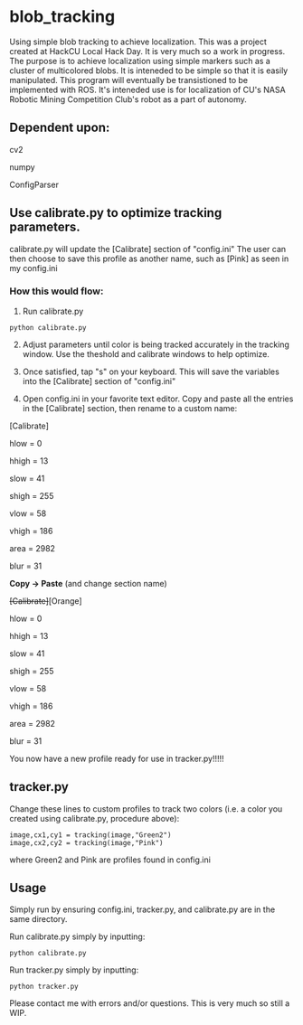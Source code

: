 # blob_tracking
Using simple blob tracking to achieve localization. This was a project created at HackCU Local Hack Day. It is very much so a work in progress. The purpose is to achieve localization using simple markers such as a cluster of multicolored blobs. It is inteneded to be simple so that it is easily manipulated. This program will eventually be transistioned to be implemented with ROS. It's inteneded use is for localization of CU's NASA Robotic Mining Competition Club's robot as a part of autonomy.

## Dependent upon:
cv2

numpy

ConfigParser

## Use calibrate.py to optimize tracking parameters. 
calibrate.py will update the \[Calibrate] section of "config.ini"
The user can then choose to save this profile as another name, such as \[Pink] as seen in my config.ini
### How this would flow:
1. Run calibrate.py
```
python calibrate.py
```
2. Adjust parameters until color is being tracked accurately in the tracking window. Use the theshold and calibrate windows to help optimize.

3. Once satisfied, tap "s" on your keyboard. This will save the variables into the \[Calibrate] section of "config.ini"

4. Open config.ini in your favorite text editor. Copy and paste all the entries in the \[Calibrate] section, then rename to a custom name:

  \[Calibrate]
  
  hlow = 0
  
  hhigh = 13
  
  slow = 41
  
  shigh = 255
  
  vlow = 58
  
  vhigh = 186
  
  area = 2982
  
  blur = 31
  
  
**Copy -> Paste** (and change section name)


  
  ~~[Calibrate]~~\[Orange]
  
  hlow = 0
  
  hhigh = 13
  
  slow = 41
  
  shigh = 255
  
  vlow = 58
  
  vhigh = 186
  
  area = 2982
  
  blur = 31



You now have a new profile ready for use in tracker.py!!!!!


## tracker.py
Change these lines to custom profiles to track two colors (i.e. a color you created using calibrate.py, procedure above):
```
image,cx1,cy1 = tracking(image,"Green2")
image,cx2,cy2 = tracking(image,"Pink")
```
where Green2 and Pink are profiles found in config.ini

## Usage
Simply run by ensuring config.ini, tracker.py, and calibrate.py are in the same directory.

Run calibrate.py simply by inputting:
```
python calibrate.py
```

Run tracker.py simply by inputting:
```
python tracker.py
```

Please contact me with errors and/or questions. This is very much so still a WIP.
